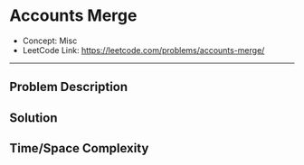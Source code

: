 # Accounts Merge

- Concept: Misc
- LeetCode Link: https://leetcode.com/problems/accounts-merge/

---

## Problem Description

## Solution

## Time/Space Complexity

